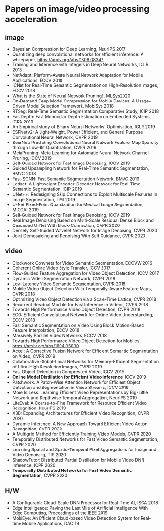 # Papers on image/video processing acceleration

## image

* Bayesian Compression for Deep Learning, NeurIPS 2017
* Quantizing deep convolutional networks for efficient inference: A whitepaper, https://arxiv.org/abs/1806.08342
* Training and Inference with Integers in Deep Neural Networks, ICLR 2018 
* NetAdapt: Platform-Aware Neural Network Adaptation for Mobile Applications, ECCV 2018
* ICNet for Real-Time Semantic Segmentation on High-Resolution Images, ECCV 2018
* What is the State of Neural Network Pruning?, MLSys2020
* On-Demand Deep Model Compression for Mobile Devices: A Usage-Driven Model Selection Framework, MobiSys 2018
* RTSeg: Real-Time Semantic Segmentation Comparative Study, ICIP 2018
* FastDepth: Fast Monocular Depth Estimation on Embedded Systems, ICRA 2019
* An Empirical study of Binary Neural Networks' Optimisation, ICLR 2019
* ESPNetv2: A Light-Weight, Power Efficient, and General Purpose Convolutional Neural Network, CVPR 2019
* SeerNet: Predicting Convolutional Neural Network Feature-Map Sparsity through Low-Bit Quantization, CVPR 2019
* MetaPruning: Meta Learning for Automatic Neural Network Channel Pruning, ICCV 2019
* Self-Guided Network for Fast Image Denoising, ICCV 2019
* Guided Upsampling Network for Real-Time Semantic Segmentation, BMVC 2018
* Fast-SCNN: Fast Semantic Segmentation Network, BMVC 2019
* Lednet: A Lightweight Encoder-Decoder Network for Real-Time Semantic Segmentation, ICIP 2019
* UNet++: Redesigning Skip Connections to Exploit Multiscale Features in Image Segmentation, TMI 2019
* U-Net Fixed-Point Quantization for Medical Image Segmentation, MICCAI 2019
* Self-Guided Network for Fast Image Denoising, ICCV 2019
* Real Image Denoising Based on Multi-Scale Residual Dense Block and Cascaded U-Net With Block-Connection, CVPR 2020
* Densely Self-Guided Wavelet Network for Image Denoising, CVPR 2020
* Joint Demosaicing and Denoising With Self Guidance, CVPR 2020


## video

* Clockwork Convnets for Video Semantic Segmentation, ECCVW 2016 
* Coherent Online Video Style Transfer, ICCV 2017
* Flow-Guided Feature Aggregation for Video Object Detection, ICCV 2017
* Dynamic Video Segmentation Network, CVPR 2018
* Low-Latency Video Semantic Segmentation, CVPR 2018
* Mobile Video Object Detection With Temporally-Aware Feature Maps, CVPR 2018
* Optimizing Video Object Detection via a Scale-Time Lattice, CVPR 2018
* Recurrent Residual Module for Fast Inference in Videos, CVPR 2018
* Towards High Performance Video Object Detection, CVPR 2018
* ECO: Efficient Convolutional Network for Online Video Understanding, ECCV 2018
* Fast Semantic Segmentation on Video Using Block Motion-Based Feature Interpolation, ECCV 2018
* Massively Parallel Video Networks, ECCV 2018
* Towards High Performance Video Object Detection for Mobiles, https://arxiv.org/abs/1804.05830
* Accel: A Corrective Fusion Network for Efficient Semantic Segmentation on Video, CVPR 2019
* Collaborative Global-Local Networks for Memory-Efficient Segmentation of Ultra-High Resolution Images, CVPR 2019
* Fast Object Detection in Compressed Video, ICCV 2019
* **Online Model Distillation for Efficient Video Inference**, ICCV 2019
* Patchwork: A Patch-Wise Attention Network for Efficient Object Detection and Segmentation in Video Streams, ICCV 2019
* More Is Less: Learning Efficient Video Representations by Big-Little Network and Depthwise Temporal Aggregation, NeurIPS 2019 
* LiteEval: A Coarse-to-Fine Framework for Resource Efficient Video Recognition, NeurIPS 2019
* X3D: Expanding Architectures for Efficient Video Recognition, CVPR 2020
* Dynamic Inference: A New Approach Toward Efficient Video Action Recognition, CVPR 2020
* A Multigrid Method for Efficiently Training Video Models, CVPR 2020
* Temporally Distributed Networks for Fast Video Semantic Segmentation, CVPR 2020
* Learning Spatial and Spatio-Temporal Pixel Aggregations for Image and Video Denoising, TIP 2020
* ShadowTutor: Distributed Partial Distillation for Mobile Video DNN Inference, ICPP 2020
* **Temporally Distributed Networks for Fast Video Semantic Segmentation**, CVPR 2020

## H/W

* A Configurable Cloud-Scale DNN Processor for Real-Time AI, ISCA 2018 
* Edge Intelligence: Paving the Last Mile of Artificial Intelligence With Edge Computing, Proceedings of the IEEE 2019
* MobiEye: An Efficient Cloud-based Video Detection System for Real-time Mobile Applications, DAC'19
